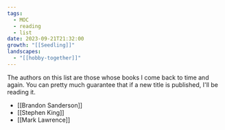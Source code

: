 ```yaml
---
tags:
  - MOC
  - reading
  - list
date: 2023-09-21T21:32:00
growth: "[[Seedling]]"
landscapes:
  - "[[hobby-together]]"
---
```

The authors on this list are those whose books I come back to time and again. You can pretty much guarantee that if a new title is published, I'll be reading it.

- [[Brandon Sanderson]]
- [[Stephen King]]
- [[Mark Lawrence]]